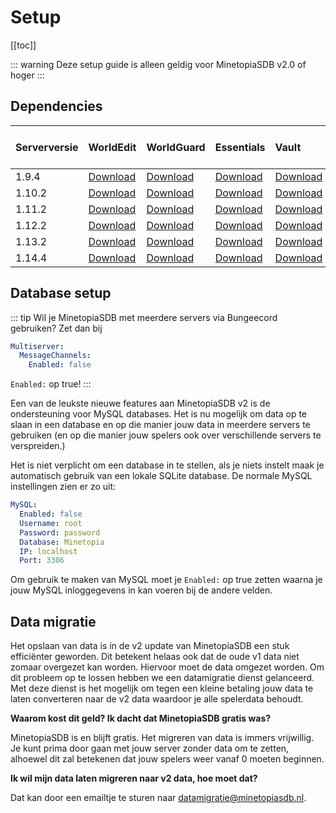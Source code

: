 # Setup

[[toc]]

::: warning
Deze setup guide is alleen geldig voor MinetopiaSDB v2.0 of hoger
:::

## Dependencies

| Serverversie    | WorldEdit | WorldGuard | Essentials | Vault | Citizens (niet verplicht!) |
| :--------------- | :---------------- | :---------------- | :---------------- | :---------------- | :---------------- |
| 1.9.4           | [Download](https://dev.bukkit.org/projects/worldedit/files/2460562/download) | [Download](https://dev.bukkit.org/projects/worldguard/files/956770/download) | [Download](https://www.spigotmc.org/resources/essentialsx.9089/download?version=286847) | [Download](https://dev.bukkit.org/projects/vault/files/2704903/download) | [Download](https://ci.citizensnpcs.co/job/citizens2/1371/) |
| 1.10.2          | [Download](https://dev.bukkit.org/projects/worldedit/files/2460562/download) | [Download](https://dev.bukkit.org/projects/worldguard/files/956770/download) | [Download](https://www.spigotmc.org/resources/essentialsx.9089/download?version=286847) | [Download](https://dev.bukkit.org/projects/vault/files/2704903/download) | [Download](https://ci.citizensnpcs.co/job/Citizens2/1552/) |
| 1.11.2          | [Download](https://dev.bukkit.org/projects/worldedit/files/2460562/download) | [Download](https://dev.bukkit.org/projects/worldguard/files/956770/download) | [Download](https://www.spigotmc.org/resources/essentialsx.9089/download?version=286847) | [Download](https://dev.bukkit.org/projects/vault/files/2704903/download) | [Download](https://ci.citizensnpcs.co/job/Citizens2/1552/) |
| 1.12.2          | [Download](https://dev.bukkit.org/projects/worldedit/files/2460562/download) | [Download](https://dev.bukkit.org/projects/worldguard/files/956770/download) | [Download](https://www.spigotmc.org/resources/essentialsx.9089/download?version=286847) | [Download](https://dev.bukkit.org/projects/vault/files/2704903/download) | [Download](https://ci.citizensnpcs.co/job/citizens2/1552/) |
| 1.13.2          | [Download](https://dev.bukkit.org/projects/worldedit/files/2760373/download) | [Download](https://dev.bukkit.org/projects/worldguard/files/956770/download) | [Download](https://www.spigotmc.org/resources/essentialsx.9089/download?version=286847) | [Download](https://dev.bukkit.org/projects/vault/files/2704903/download) | [Download](https://ci.citizensnpcs.co/job/citizens2/1687/) |
| 1.14.4          | [Download](https://dev.bukkit.org/projects/worldedit/files/2760373/download) | [Download](https://dev.bukkit.org/projects/worldguard/files/956770/download) | [Download](https://www.spigotmc.org/resources/essentialsx.9089/download?version=286847) | [Download](https://dev.bukkit.org/projects/vault/files/2704903/download) | [Download](https://ci.citizensnpcs.co/job/citizens2/1752/) |

## Database setup

::: tip
Wil je MinetopiaSDB met meerdere servers via Bungeecord gebruiken? Zet dan bij
```yml
Multiserver:
  MessageChannels:
    Enabled: false
``` 
``Enabled:`` op true!
:::


Een van de leukste nieuwe features aan MinetopiaSDB v2 is de ondersteuning voor MySQL databases. Het is nu mogelijk om data op te slaan in een database en op die manier jouw data in meerdere servers te gebruiken (en op die manier jouw spelers ook over verschillende servers te verspreiden.) 

Het is niet verplicht om een database in te stellen, als je niets instelt maak je automatisch gebruik van een lokale SQLite database. De normale MySQL instellingen zien er zo uit:
```yml
MySQL:
  Enabled: false
  Username: root
  Password: password
  Database: Minetopia
  IP: localhost
  Port: 3306
```
Om gebruik te maken van MySQL moet je ``Enabled:`` op true zetten waarna je jouw MySQL inloggegevens in kan voeren bij de andere velden.



## Data migratie

Het opslaan van data is in de v2 update van MinetopiaSDB een stuk efficiënter geworden. Dit betekent helaas ook dat de oude v1 data niet zomaar overgezet kan worden. Hiervoor moet de data omgezet worden. Om dit probleem op te lossen hebben we een datamigratie dienst gelanceerd. Met deze dienst is het mogelijk om tegen een kleine betaling jouw data te laten converteren naar de v2 data waardoor je alle spelerdata behoudt.


**Waarom kost dit geld? Ik dacht dat MinetopiaSDB gratis was?**

MinetopiaSDB is en blijft gratis. Het migreren van data is immers vrijwillig. Je kunt prima door gaan met jouw server zonder data om te zetten, alhoewel dit zal betekenen dat jouw spelers weer vanaf 0 moeten beginnen.


**Ik wil mijn data laten migreren naar v2 data, hoe moet dat?**

Dat kan door een emailtje te sturen naar [datamigratie@minetopiasdb.nl](mailto:datamigratie@minetopiasdb.nl).
